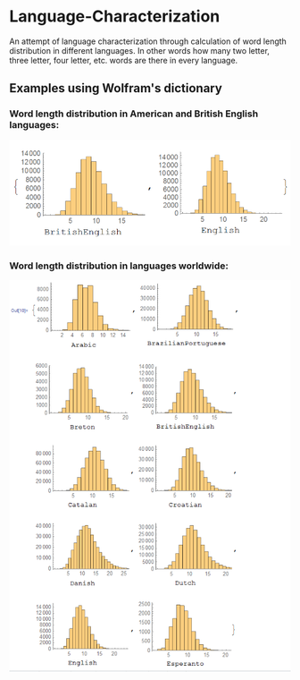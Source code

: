 # Language-Characterization
An attempt of language characterization through calculation of word length distribution in different languages. In other words how many two letter, three letter, four letter, etc. words are there in every language.

## Examples using Wolfram's dictionary 
### Word length distribution in American and British English languages:
![alt text][BritVsAmerican]

### Word length distribution in languages worldwide:
![alt text][Worldwide]




[BritVsAmerican]: https://github.com/archaeopteris/Language-Characterization/blob/master/Screenshots/British%20vs%20American%20English.png?raw=true

[Worldwide]: https://github.com/archaeopteris/Language-Characterization/blob/master/Screenshots/Language%20Characterization%20with%20word%20length.png?raw=true
